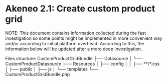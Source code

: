 Akeneo 2.1: Create custom product grid
=======================

NOTE: This document contains information collected during the fast investigation
so some points might be implemented in more convenient way and/or according to initial platform overhead. 
According to this, the information below will be updated after a more deep investigation.

Files structure:
CustomProductGridBundle
├── Datasource
│   └── CustomProductDatasource
├── Resources
│   ├── config
│   │   ├── **/*.css
│   ├── public
│       ├── js
│       └── templates
└── CustomProductGridBundle.php
